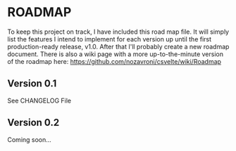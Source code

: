 # ROADMAP

To keep this project on track, I have included this road map file. It will
simply list the features I intend to implement for each version up until the
first production-ready release, v1.0. After that I'll probably create a new
roadmap document. There is also a wiki page with a more up-to-the-minute version
of the roadmap here: https://github.com/nozavroni/csvelte/wiki/Roadmap

## Version 0.1

See CHANGELOG File

## Version 0.2

Coming soon... 
